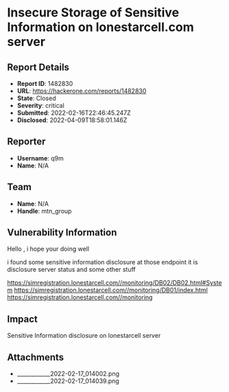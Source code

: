 # Insecure Storage of Sensitive Information on lonestarcell.com server

## Report Details
- **Report ID**: 1482830
- **URL**: https://hackerone.com/reports/1482830
- **State**: Closed
- **Severity**: critical
- **Submitted**: 2022-02-16T22:46:45.247Z
- **Disclosed**: 2022-04-09T18:58:01.146Z

## Reporter
- **Username**: q9m
- **Name**: N/A

## Team
- **Name**: N/A
- **Handle**: mtn_group

## Vulnerability Information
Hello , i hope your doing well 

i found some sensitive information disclosure at those endpoint
it is disclosure server status and some other stuff 

https://simregistration.lonestarcell.com//monitoring/DB02/DB02.html#System
https://simregistration.lonestarcell.com//monitoring/DB01/index.html
https://simregistration.lonestarcell.com//monitoring

## Impact

Sensitive Information disclosure on lonestarcell server

## Attachments
- ____________2022-02-17_014002.png
- ____________2022-02-17_014039.png
